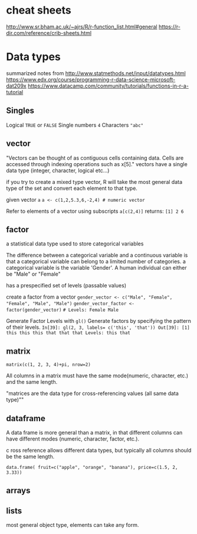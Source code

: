 cheat sheets
================
http://www.sr.bham.ac.uk/~ajrs/R/r-function_list.html#general
https://r-dir.com/reference/crib-sheets.html

Data types
==========
summarized notes from
http://www.statmethods.net/input/datatypes.html
https://www.edx.org/course/programming-r-data-science-microsoft-dat209x
https://www.datacamp.com/community/tutorials/functions-in-r-a-tutorial


Singles
-------
Logical `TRUE` or `FALSE`
Single numbers `4`
Characters `"abc"`

vector
------

"Vectors can be thought of as contiguous cells containing data. Cells are accessed through indexing operations such as x[5]."
vectors have a single data type (integer, character, logical etc...)

if you try to create a mixed type vector, R will take the most general data type of the set and convert each element to that type.

given vector `a`
`a <- c(1,2,5.3,6,-2,4) # numeric vector`

Refer to elements of a vector using subscripts
`a[c(2,4)]`
returns:
`[1] 2 6`



factor
------
a statistical data type used to store categorical variables

The difference between a categorical variable and a continuous variable is that a categorical variable can belong to a limited number of categories.
 a categorical variable is the variable 'Gender'. A human individual can either be "Male" or "Female"

has a prespecified set of levels (passable values)

create a factor from a vector
`gender_vector <- c("Male", "Female", "Female", "Male", "Male")`
`gender_vector_factor <- factor(gender_vector)`
`# Levels: Female Male `

Generate Factor Levels with `gl()`
Generate factors by specifying the pattern of their levels.
`In[39]: gl(2, 3, labels= c('this', 'that'))
Out[39]: [1] this this this that that that
Levels: this that`



matrix
------
`matrix(c(1, 2, 3, 4)+pi, nrow=2)`

All columns in a matrix must have the same mode(numeric, character, etc.) and the same length.

"matrices are the data type for cross-referencing values (all same data type)""



dataframe
----------
A data frame is more general than a matrix, in that different columns can have different modes (numeric, character, factor, etc.).


c ross reference allows different data types, but typically all columns should be the same length.

`data.frame( fruit=c("apple", "orange", "banana"), price=c(1.5, 2, 3.33))`

arrays
------


lists
------
most general object type, elements can take any form.
